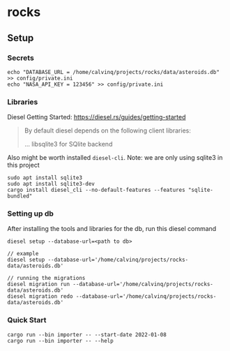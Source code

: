 # rocks

## Setup

### Secrets
```
echo "DATABASE_URL = /home/calvinq/projects/rocks/data/asteroids.db" >> config/private.ini
echo "NASA_API_KEY = 123456" >> config/private.ini
```

### Libraries

Diesel Getting Started: https://diesel.rs/guides/getting-started
> By default diesel depends on the following client libraries:
>
>    ... 
>    libsqlite3 for SQlite backend


Also might be worth installed `diesel-cli`. Note: we are only using sqlite3 in this project
```
sudo apt install sqlite3
sudo apt install sqlite3-dev
cargo install diesel_cli --no-default-features --features "sqlite-bundled"
```

### Setting up db

After installing the tools and libraries for the db, run this diesel command
```
diesel setup --database-url=<path to db>

// example
diesel setup --database-url='/home/calvinq/projects/rocks-data/asteroids.db'

// running the migrations
diesel migration run --database-url='/home/calvinq/projects/rocks-data/asteroids.db'
diesel migration redo --database-url='/home/calvinq/projects/rocks-data/asteroids.db'
```

### Quick Start
```
cargo run --bin importer -- --start-date 2022-01-08
cargo run --bin importer -- --help
```
